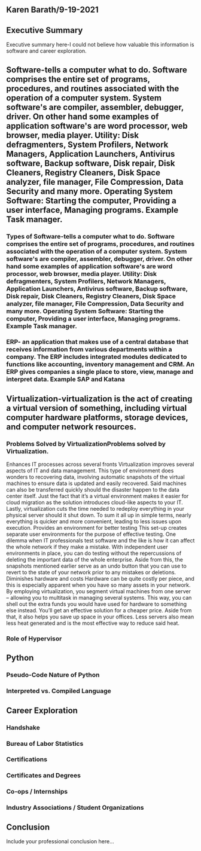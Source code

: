 ## Karen Barath/9-19-2021

## Executive Summary 
Executive summary here-I could not believe how valuable this information is software and career exploration.

## Software-tells a computer what to do. Software comprises the entire set of programs, procedures, and routines associated with the operation of a computer system. System software's are compiler, assembler, debugger, driver. On other hand some examples of application software's are word processor, web browser, media player. Utility: Disk defragmenters, System Profilers, Network Managers, Application Launchers, Antivirus software, Backup software, Disk repair, Disk Cleaners, Registry Cleaners, Disk Space analyzer, file manager, File Compression, Data Security and many more. Operating System Software: Starting the computer, Providing a user interface, Managing programs. Example Task manager.

### Types of Software-tells a computer what to do. Software comprises the entire set of programs, procedures, and routines associated with the operation of a computer system. System software's are compiler, assembler, debugger, driver. On other hand some examples of application software's are word processor, web browser, media player. Utility: Disk defragmenters, System Profilers, Network Managers, Application Launchers, Antivirus software, Backup software, Disk repair, Disk Cleaners, Registry Cleaners, Disk Space analyzer, file manager, File Compression, Data Security and many more. Operating System Software: Starting the computer, Providing a user interface, Managing programs. Example Task manager.

### ERP- an application that makes use of a central database that receives information from various departments within a company. The ERP includes integrated modules dedicated to functions like accounting, inventory management and CRM. An ERP gives companies a single place to store, view, manage and interpret data. Example SAP and Katana

## Virtualization-virtualization is the act of creating a virtual version of something, including virtual computer hardware platforms, storage devices, and computer network resources.

### Problems Solved by VirtualizationProblems solved by Virtualization.
Enhances IT processes across several fronts
Virtualization improves several aspects of IT and data management. This type of environment does wonders to recovering data, involving automatic snapshots of the virtual machines to ensure data is updated and easily recovered. Said machines can also be transferred quickly should the disaster happen to the data center itself. Just the fact that it’s a virtual environment makes it easier for cloud migration as the solution introduces cloud-like aspects to your IT. Lastly, virtualization cuts the time needed to redeploy everything in your physical server should it shut down. To sum it all up in simple terms, nearly everything is quicker and more convenient, leading to less issues upon execution.
Provides an environment for better testing
This set-up creates separate user environments for the purpose of effective testing. One dilemma when IT professionals test software and the like is how it can affect the whole network if they make a mistake. With independent user environments in place, you can do testing without the repercussions of deleting the important data of the whole enterprise. Aside from this, the snapshots mentioned earlier serve as an undo button that you can use to revert to the state of your network prior to any mistakes or deletions.
Diminishes hardware and costs
Hardware can be quite costly per piece, and this is especially apparent when you have so many assets in your network. By employing virtualization, you segment virtual machines from one server – allowing you to multitask in managing several systems. This way, you can shell out the extra funds you would have used for hardware to something else instead. You’ll get an effective solution for a cheaper price. Aside from that, it also helps you save up space in your offices. Less servers also mean less heat generated and is the most effective way to reduce said heat.


### Role of Hypervisor

## Python
### Pseudo-Code Nature of Python
### Interpreted vs. Compiled Language

## Career Exploration
### Handshake
### Bureau of Labor Statistics
### Certifications
### Certificates and Degrees
### Co-ops / Internships
### Industry Associations / Student Organizations

## Conclusion

Include your professional conclusion here...
